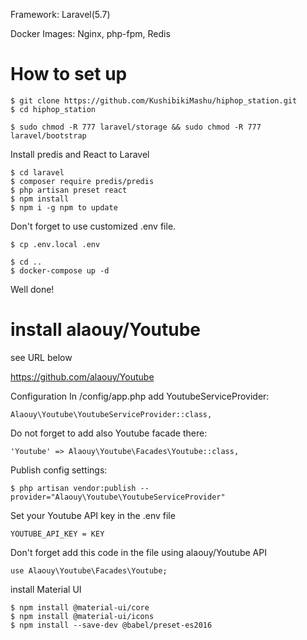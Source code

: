 Framework: Laravel(5.7)

Docker Images: Nginx, php-fpm, Redis

# How to set up

```
$ git clone https://github.com/KushibikiMashu/hiphop_station.git
$ cd hiphop_station

$ sudo chmod -R 777 laravel/storage && sudo chmod -R 777 laravel/bootstrap
```

Install predis and React to Laravel
```
$ cd laravel
$ composer require predis/predis
$ php artisan preset react
$ npm install
$ npm i -g npm to update
```

Don't forget to use customized .env file.

```
$ cp .env.local .env
```

```
$ cd ..
$ docker-compose up -d
```

Well done!

# install alaouy/Youtube

see URL below

https://github.com/alaouy/Youtube

Configuration
In /config/app.php add YoutubeServiceProvider:

```
Alaouy\Youtube\YoutubeServiceProvider::class,
```

Do not forget to add also Youtube facade there:

```
'Youtube' => Alaouy\Youtube\Facades\Youtube::class,
```

Publish config settings:

```
$ php artisan vendor:publish --provider="Alaouy\Youtube\YoutubeServiceProvider"
```

Set your Youtube API key in the .env file

```
YOUTUBE_API_KEY = KEY
```

Don't forget add this code in the file using alaouy/Youtube API

```
use Alaouy\Youtube\Facades\Youtube;
```

install Material UI

```
$ npm install @material-ui/core
$ npm install @material-ui/icons
$ npm install --save-dev @babel/preset-es2016
```